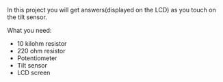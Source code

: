 In this project you will get answers(displayed on the LCD) as you touch on the tilt sensor.

What you need:
- 10 kilohm resistor
- 220 ohm resistor
- Potentiometer
- Tilt sensor 
- LCD screen 